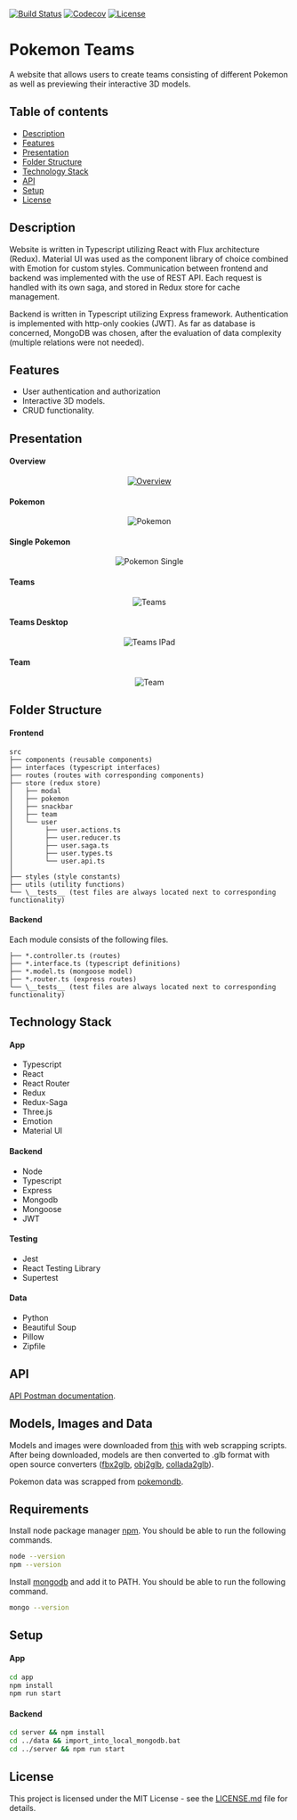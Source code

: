 ﻿[![Build Status](https://travis-ci.com/Nalhin/PokemonTeams.svg?branch=master)](https://travis-ci.com/Nalhin/PokemonTeams)
[![Codecov](https://codecov.io/gh/Nalhin/PokemonTeams/branch/master/graph/badge.svg)](https://codecov.io/gh/Nalhin/PokemonTeams)
[![License](https://img.shields.io/github/license/Nalhin/PokemonTeams)](LICENSE.md)

# Pokemon Teams

A website that allows users to create teams consisting of different Pokemon as well as previewing their interactive 3D models.

## Table of contents

* [Description](#description)
* [Features](#features)
* [Presentation](#presentation)
* [Folder Structure](#folder-structure)
* [Technology Stack](#technology-stack)
* [API](#api)
* [Setup](#setup) 
* [License](#license)

## Description

Website is written in Typescript utilizing React with Flux architecture (Redux).
Material UI was used as the component library of choice combined with Emotion for custom styles. 
Communication between frontend and backend was implemented with the use of REST API. 
Each request is handled with its own saga, and stored in Redux store for cache management.

Backend is written in Typescript utilizing Express framework. Authentication is implemented with http-only cookies (JWT).
As far as database is concerned, MongoDB was chosen, after the evaluation of data complexity (multiple relations were not needed).

## Features

* User authentication and authorization
* Interactive 3D models.
* CRUD functionality.

## Presentation

#### Overview

<p align="center">
  <a href="https://youtu.be/jDBPPlOJ_EU">
    <img src="screenshots/project-overview.gif" alt="Overview"/>
  </a>
</p>

#### Pokemon

<p align="center"> 
  <img src="screenshots/pokemon-mobile.png" alt="Pokemon"/>
</p>

#### Single Pokemon

<p align="center"> 
  <img src="screenshots/pokemonsingle-mobile.png"  alt="Pokemon Single"/>
</p>

#### Teams

<p align="center"> 
   <img src="screenshots/teams-mobile.png" alt="Teams"/>
</p>
  
#### Teams Desktop

<p align="center"> 
  <img src="screenshots/teams.png" alt="Teams IPad"/>
</p>

#### Team
 
<p align="center"> 
  <img src="screenshots/team-mobile.png" alt="Team"/>
</p>
    
## Folder Structure

#### Frontend

```
src
├── components (reusable components)
├── interfaces (typescript interfaces)
├── routes (routes with corresponding components)
├── store (redux store)
│   ├── modal 
│   ├── pokemon 
│   ├── snackbar 
│   ├── team 
│   └── user
│        ├── user.actions.ts 
│        ├── user.reducer.ts
│        ├── user.saga.ts 
│        ├── user.types.ts
│        └── user.api.ts
│      
├── styles (style constants)
├── utils (utility functions)
└── \__tests__ (test files are always located next to corresponding functionality)
```

#### Backend

Each module consists of the following files.
```
├── *.controller.ts (routes)
├── *.interface.ts (typescript definitions)
├── *.model.ts (mongoose model)
├── *.router.ts (express routes)
└── \__tests__ (test files are always located next to corresponding functionality)
```
## Technology Stack

#### App

* Typescript
* React
* React Router
* Redux
* Redux-Saga
* Three.js
* Emotion
* Material UI

#### Backend

* Node
* Typescript
* Express
* Mongodb
* Mongoose
* JWT

#### Testing

* Jest
* React Testing Library
* Supertest

#### Data

* Python
* Beautiful Soup
* Pillow 
* Zipfile

## API

[API Postman documentation](https://documenter.getpostman.com/view/8005247/SVtbRkgN?version=latest).

## Models, Images and Data

Models and images were downloaded from [this](https://www.models-resource.com/3ds/pokemonxy/) with web scrapping scripts.
After being downloaded, models are then converted to .glb format with open source converters ([fbx2glb](https://github.com/facebookincubator/FBX2glTF), [obj2glb](https://www.npmjs.com/package/obj2gltf), [collada2glb](https://github.com/KhronosGroup/COLLADA2GLTF)). 

Pokemon data was scrapped from [pokemondb](https://pokemondb.net/pokedex/all). 

## Requirements

Install node package manager [npm](https://www.npmjs.com/).
You should be able to run the following commands.

```bash
node --version
npm --version
```

Install [mongodb](https://www.mongodb.com/) and add it to PATH.
You should be able to run the following command.

```bash
mongo --version
```

## Setup

#### App

```bash
cd app
npm install
npm run start
```

#### Backend

```bash
cd server && npm install
cd ../data && import_into_local_mongodb.bat
cd ../server && npm run start
```

## License

This project is licensed under the MIT License - see the [LICENSE.md](LICENSE.md) file for details.
